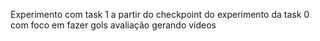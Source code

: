 Experimento com task 1 a partir do checkpoint do experimento da task 0 com foco em fazer gols avaliação gerando videos